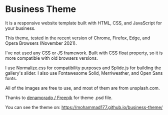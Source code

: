 # Business Theme

It is a responsive website template built with HTML, CSS, and JavaScript for your business.

This theme, tested in the recent version of Chrome, Firefox, Edge, and Opera Browsers (November 2021).

I've not used any CSS or JS framework. Built with CSS float property, so it is more compatible with old browsers versions.

I use Normalize.css for compatibility purposes and Splide.js for building the gallery's slider. I also use Fontawesome Solid, Merriweather, and Open Sans fonts.

All of the images are free to use, and most of them are from unsplash.com.

Thanks to <a href="http://www.freepik.com/" target="_blank">denamorado / Freepik</a> for theme .psd file.

You can see the theme on:
https://mohammad177.github.io/business-theme/
